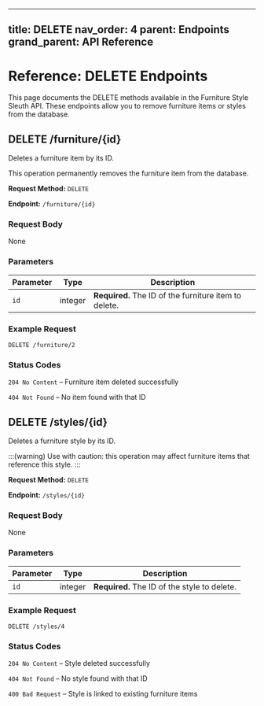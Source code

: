 
---
title: DELETE
nav_order: 4
parent: Endpoints
grand_parent: API Reference
---


# Reference: DELETE Endpoints

This page documents the DELETE methods available in the Furniture Style Sleuth API. These endpoints allow you to remove furniture items or styles from the database.

## DELETE /furniture/{id}

Deletes a furniture item by its ID.

This operation permanently removes the furniture item from the database.

**Request Method:** `DELETE`

**Endpoint:** `/furniture/{id}`

### Request Body
None

### Parameters

| Parameter | Type    | Description                                  |
|-----------|---------|----------------------------------------------|
| `id`      | integer | **Required.** The ID of the furniture item to delete. |

### Example Request

```http
DELETE /furniture/2
```

### Status Codes

`204 No Content` – Furniture item deleted successfully

`404 Not Found` – No item found with that ID


## DELETE /styles/{id}

Deletes a furniture style by its ID.

:::(warning)
Use with caution: this operation may affect furniture items that reference this style.
:::

**Request Method:** `DELETE`

**Endpoint:** `/styles/{id}`

### Request Body
None

### Parameters

| Parameter | Type    | Description                            |
|-----------|---------|----------------------------------------|
| `id`      | integer | **Required.** The ID of the style to delete. |

### Example Request

```http
DELETE /styles/4
```

### Status Codes

`204 No Content` – Style deleted successfully

`404 Not Found` – No style found with that ID

`400 Bad Request` – Style is linked to existing furniture items